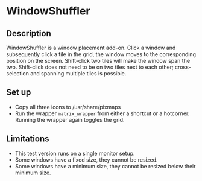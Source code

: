 # WindowShuffler

## Description
WindowShuffler is a window placement add-on. Click a window and subsequently click a tile in the grid, the window moves to the corresponding position on the screen. Shift-click two tiles will make the window span the two. Shift-click does not need to be on two tiles next to each other; cross- selection and spanning multiple tiles is possible.

## Set up
- Copy all three icons to /usr/share/pixmaps
- Run the wrapper `matrix_wrapper` from either a shortcut or a hotcorner. Running the wrapper again toggles the grid.

## Limitations
- This test version runs on a single monitor setup.
- Some windows have a fixed size, they cannot be resized.
- Some windows have a minimum size, they cannot be resized below their minimum size.


